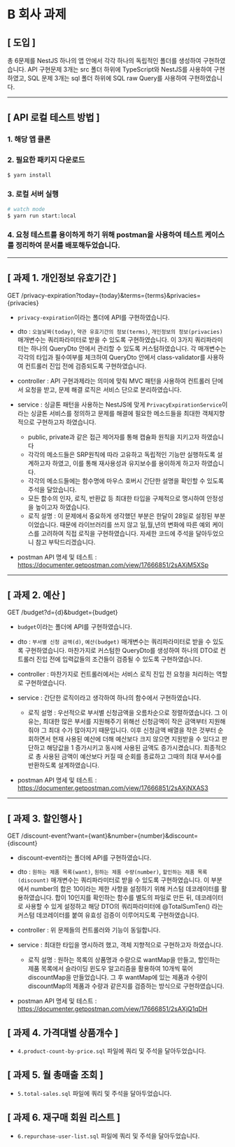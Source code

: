 # B 회사 과제

## [ 도입 ]

총 6문제를 NestJS 하나의 앱 안에서 각각 하나의 독립적인 폴더를 생성하여 구현하였습니다.
API 구현문제 3개는 src 폴더 하위에 TypeScript와 NestJS를 사용하여 구현하였고,
SQL 문제 3개는 sql 폴더 하위에 SQL raw Query를 사용하여 구현하였습니다.

---

## [ API 로컬 테스트 방법 ]

### 1. 해당 앱 클론

### 2. 필요한 패키지 다운로드

```bash
$ yarn install
```

### 3. 로컬 서버 실행

```bash
# watch mode
$ yarn run start:local
```

### 4. 요청 테스트를 용이하게 하기 위해 postman을 사용하여 테스트 케이스를 정리하여 문서를 배포해두었습니다.

---

## [ 과제 1. 개인정보 유효기간 ]

GET /privacy-expiration?today={today}&terms={terms}&privacies={privacies}

- `privacy-expiration`이라는 폴더에 API를 구현하였습니다.

- dto : `오늘날짜(today)`, `약관 유효기간의 정보(terms)`, `개인정보의 정보(privacies)` 매개변수는 쿼리파라미터로 받을 수 있도록 구현하였습니다. 이 3가지 쿼리파라미터는 하나의 QueryDto 안에서 관리할 수 있도록 커스텀하였습니다. 각 매개변수는 각각의 타입과 필수여부를 체크하여 QueryDto 안에서 class-validator를 사용하여 컨트롤러 진입 전에 검증되도록 구현하였습니다.

- controller : API 구현과제라는 의미에 맞춰 MVC 패턴을 사용하여 컨트롤러 단에서 요청을 받고, 문제 해결 로직은 서비스 단으로 분리하였습니다.

- service : 싱글톤 패턴을 사용하는 NestJS에 맞게 `PrivacyExpirationService`이라는 싱글톤 서비스를 정의하고 문제를 해결에 필요한 메소드들을 최대한 객체지향적으로 구현하고자 하였습니다.

  - public, private과 같은 접근 제어자를 통해 캡슐화 원칙을 지키고자 하였습니다
  - 각각의 메소드들은 SRP원칙에 따라 고유하고 독립적인 기능만 실행하도록 설계하고자 하였고, 이를 통해 재사용성과 유지보수를 용이하게 하고자 하였습니다.
  - 각각의 메소드들에는 함수명에 마우스 호버시 간단한 설명을 확인할 수 있도록 주석을 달았습니다.
  - 모든 함수의 인자, 로직, 반환값 등 최대한 타입을 구체적으로 명시하여 안정성을 높이고자 하였습니다.
  - 로직 설명 : 이 문제에서 중요하게 생각했던 부분은 한달이 28일로 설정된 부분이었습니다. 때문에 라이브러리를 쓰지 않고 일,월,년의 변화에 따른 예외 케이스를 고려하여 직접 로직을 구현하였습니다. 자세한 코드에 주석을 달아두었으니 참고 부탁드리겠습니다.

- postman API 명세 및 테스트 : https://documenter.getpostman.com/view/17666851/2sAXjM5XSp

---

## [ 과제 2. 예산 ]

GET /budget?d={d}&budget={budget}

- `budget`이라는 폴더에 API를 구현하였습니다.

- dto : `부서별 신청 금액(d)`, `예산(budget)` 매개변수는 쿼리파라미터로 받을 수 있도록 구현하였습니다. 마찬가지로 커스텀한 QueryDto를 생성하여 하나의 DTO로 컨트롤러 진입 전에 입력값들의 조건들이 검증될 수 있도록 구현하였습니다.

- controller : 마찬가지로 컨트롤러에서는 서비스 로직 진입 전 요청을 처리하는 역할로 구현하였습니다.

- service : 간단한 로직이라고 생각하여 하나의 함수에서 구현하였습니다.

  - 로직 설명 : 우선적으로 부서별 신청금액을 오름차순으로 정렬하였습니다. 그 이유는, 최대한 많은 부서를 지원해주기 위해선 신청금액이 작은 금액부터 지원해줘야 그 최대 수가 많아지기 때문입니다. 이후 신청금액 배열을 작은 것부터 순회하면서 현재 사용된 예산에 더해 예산보다 크지 않으면 지원받을 수 있다고 판단하고 해당값을 1 증가시키고 동시에 사용된 금액도 증가시켰습니다. 최종적으로 총 사용된 금액이 예산보다 커질 때 순회를 종료하고 그때의 최대 부서수를 반환하도록 설계하였습니다.

- postman API 명세 및 테스트 : https://documenter.getpostman.com/view/17666851/2sAXjNXAS3

---

## [ 과제 3. 할인행사 ]

GET /discount-event?want={want}&number={number}&discount={discount}

- discount-event라는 폴더에 API를 구현하였습니다.

- dto : `원하는 제품 목록(want)`, `원하는 제품 수량(number)`, `할인하는 제품 목록(discount)` 매개변수는 쿼리파라미터로 받을 수 있도록 구현하였습니다. 이 부분에서 number의 합은 10이라는 제한 사항을 설정하기 위해 커스텀 데코레이터를 활용하였습니다. 합이 10인지를 확인하는 함수를 별도의 파일로 만든 뒤, 데코레이터로 사용할 수 있게 설정하고 해당 DTO의 쿼리파라미터에 @TotalSumTen() 라는 커스텀 데코레이터를 붙여 유효성 검증이 이루어지도록 구현하였습니다.

- controller : 위 문제들의 컨트롤러와 기능이 동일합니다.

- service : 최대한 타입을 명시하려 했고, 객체 지향적으로 구현하고자 하였습니다.

  - 로직 설명 : 원하는 목록의 상품명과 수량으로 wantMap을 만들고, 할인하는 제품 목록에서 슬라이딩 윈도우 알고리즘을 활용하여 10개씩 묶어 discountMap을 만들었습니다. 그 후 wantMap에 있는 제품과 수량이 discountMap의 제품과 수량과 같은지를 검증하는 방식으로 구현하였습니다.

- postman API 명세 및 테스트 : https://documenter.getpostman.com/view/17666851/2sAXjQ1qDH

## [ 과제 4. 가격대별 상품개수 ]

- `4.product-count-by-price.sql` 파일에 쿼리 및 주석을 달아두었습니다.

## [ 과제 5. 월 총매출 조회 ]

- `5.total-sales.sql` 파일에 쿼리 및 주석을 달아두었습니다.

## [ 과제 6. 재구매 회원 리스트 ]

- `6.repurchase-user-list.sql` 파일에 쿼리 및 주석을 달아두었습니다.
